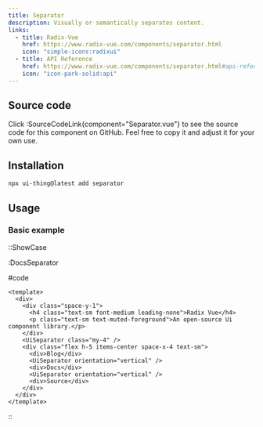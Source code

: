```yaml
---
title: Separator
description: Visually or semantically separates content.
links:
  - title: Radix-Vue
    href: https://www.radix-vue.com/components/separator.html
    icon: "simple-icons:radixui"
  - title: API Reference
    href: https://www.radix-vue.com/components/separator.html#api-reference
    icon: "icon-park-solid:api"
---
```


## Source code

Click :SourceCodeLink{component="Separator.vue"} to see the source code for this component on GitHub. Feel free to copy it and adjust it for your own use.

## Installation

```bash
npx ui-thing@latest add separator
```

## Usage

### Basic example

::ShowCase

:DocsSeparator

#code

```vue [DocsSeparator.vue]
<template>
  <div>
    <div class="space-y-1">
      <h4 class="text-sm font-medium leading-none">Radix Vue</h4>
      <p class="text-sm text-muted-foreground">An open-source Ui component library.</p>
    </div>
    <UiSeparator class="my-4" />
    <div class="flex h-5 items-center space-x-4 text-sm">
      <div>Blog</div>
      <UiSeparator orientation="vertical" />
      <div>Docs</div>
      <UiSeparator orientation="vertical" />
      <div>Source</div>
    </div>
  </div>
</template>
```

::
